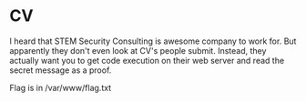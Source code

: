 # CV

I heard that STEM Security Consulting is awesome company to work for. 
But apparently they don't even look at CV's people submit. Instead, they actually want you
to get code execution on their web server and read the secret message as a proof.

Flag is in /var/www/flag.txt
